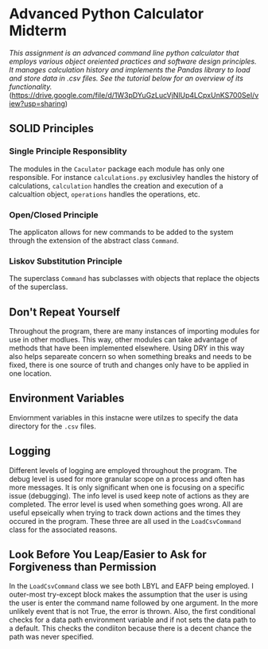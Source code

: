 # Advanced Python Calculator Midterm
*This assignment is an advanced command line python calculator that employs various object oreiented practices and software design principles. It manages calculation history and implements the Pandas library to load and store data in .csv files. See the tutorial below for an overview of its functionality.*
(https://drive.google.com/file/d/1W3pDYuGzLucVjNlUp4LCpxUnKS700SeI/view?usp=sharing)
## SOLID Principles
### Single Principle Responsiblity

The modules in the `Caculator` package each module has only one responsible. For instance `calculations.py` exclusivley handles the history of calculations, `calculation` handles the creation and execution of a calcualtion object, `operations` handles the operations, etc.

### Open/Closed Principle

The applicaton allows for new commands to be added to the system through the extension of the abstract class `Command`. 

### Liskov Substitution Principle

The superclass `Command` has subclasses with objects that replace the objects of the superclass. 

## Don't Repeat Yourself

Throughout the program, there are many instances of importing modules for use in other modlues. This way, other modules can take advantage of methods that have been implemented elsewhere. Using DRY in this way also helps separeate concern so when something breaks and needs to be fixed, there is one source of truth and changes only have to be applied in one location.

## Environment Variables
Enviornment variables in this instacne were utilzes to specify the data directory for the `.csv` files. 

## Logging

Different levels of logging are employed throughout the program. The debug level is used for more granular scope on a process and often has more messages. It is only significant when one is focusing on a specific issue (debugging). The info level is used keep note of actions as they are completed. The error level is used when something goes wrong. All are useful epseically when trying to track down actions and the times they occured in the program. These three are all used in the `LoadCsvCommand` class for the associated reasons.

## Look Before You Leap/Easier to Ask for Forgiveness than Permission

In the `LoadCsvCommand` class we see both LBYL and EAFP being employed. I outer-most try-except block makes the assumption that the user is using the user is enter the command name followed by one  argument. In the more unlikely event that is not True, the error is thrown. Also, the first conditional checks for a data path environment variable and if not sets the data path to a default. This checks the condiiton because there is a decent chance the path was never specified.

